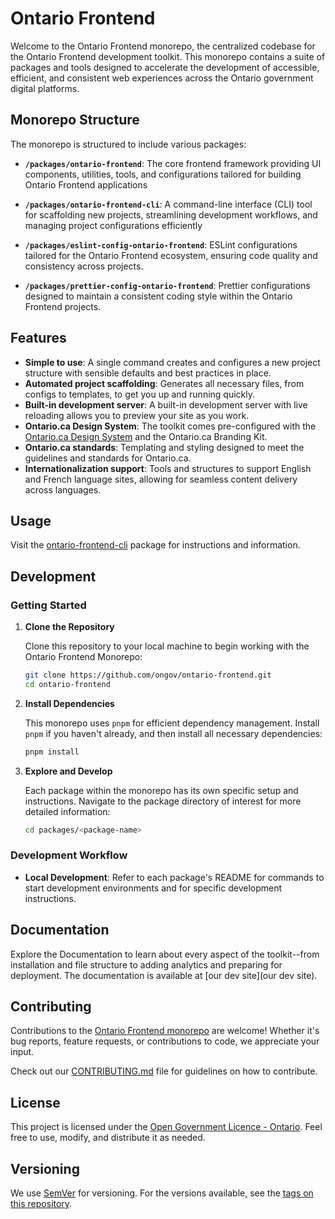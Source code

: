 # Ontario Frontend

Welcome to the Ontario Frontend monorepo, the centralized codebase for the Ontario Frontend development toolkit. This monorepo contains a suite of packages and tools designed to accelerate the development of accessible, efficient, and consistent web experiences across the Ontario government digital platforms.

## Monorepo Structure

The monorepo is structured to include various packages:

- **`/packages/ontario-frontend`**: The core frontend framework providing UI components, utilities, tools, and configurations tailored for building Ontario Frontend applications

- **`/packages/ontario-frontend-cli`**: A command-line interface (CLI) tool for scaffolding new projects, streamlining development workflows, and managing project configurations efficiently

- **`/packages/eslint-config-ontario-frontend`**: ESLint configurations tailored for the Ontario Frontend ecosystem, ensuring code quality and consistency across projects.

- **`/packages/prettier-config-ontario-frontend`**: Prettier configurations designed to maintain a consistent coding style within the Ontario Frontend projects.

## Features

- **Simple to use**: A single command creates and configures a new project structure with sensible defaults and best practices in place.
- **Automated project scaffolding**: Generates all necessary files, from configs to templates, to get you up and running quickly.
- **Built-in development server**: A built-in development server with live reloading allows you to preview your site as you work.
- **Ontario.ca Design System**: The toolkit comes pre-configured with the [Ontario.ca Design System](https://design.ontario.ca/) and the Ontario.ca Branding Kit.
- **Ontario.ca standards**: Templating and styling designed to meet the guidelines and standards for Ontario.ca.
- **Internationalization support**: Tools and structures to support English and French language sites, allowing for seamless content delivery across languages.

## Usage

Visit the [ontario-frontend-cli](packages/ontario-frontend-cli) package for instructions and information.

## Development

### Getting Started

1. **Clone the Repository**

   Clone this repository to your local machine to begin working with the Ontario Frontend Monorepo:

   ```bash
   git clone https://github.com/ongov/ontario-frontend.git
   cd ontario-frontend
   ```

2. **Install Dependencies**

   This monorepo uses `pnpm` for efficient dependency management. Install `pnpm` if you haven't already, and then install all necessary dependencies:

   ```bash
   pnpm install
   ```

3. **Explore and Develop**

   Each package within the monorepo has its own specific setup and instructions. Navigate to the package directory of interest for more detailed information:

   ```bash
   cd packages/<package-name>
   ```

### Development Workflow

- **Local Development**: Refer to each package's README for commands to start development environments and for specific development instructions.

## Documentation

Explore the Documentation to learn about every aspect of the toolkit--from installation and file structure to adding analytics and preparing for deployment. The documentation is available at [our dev site](our dev site).

## Contributing

Contributions to the [Ontario Frontend monorepo](https://github.com/ongov/ontario-frontend/tree/main) are welcome! Whether it's bug reports, feature requests, or contributions to code, we appreciate your input.

Check out our [CONTRIBUTING.md](CONTRIBUTING.md) file for guidelines on how to contribute.

## License

This project is licensed under the [Open Government Licence - Ontario](https://www.ontario.ca/page/open-government-licence-ontario). Feel free to use, modify, and distribute it as needed.

## Versioning

We use [SemVer](http://semver.org/) for versioning. For the versions available, see the [tags on this repository](https://github.com/ongov/ontario-frontend/tags).

